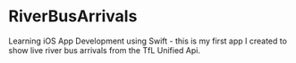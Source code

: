 # RiverBusArrivals
Learning iOS App Development using Swift - this is my first app I created to show live river bus arrivals from the TfL Unified Api.
